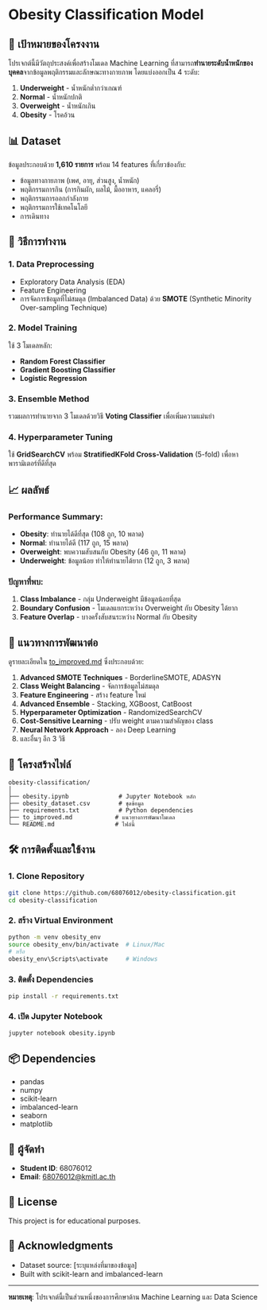 # Obesity Classification Model

## 🎯 เป้าหมายของโครงงาน

โปรเจกต์นี้มีวัตถุประสงค์เพื่อสร้างโมเดล Machine Learning ที่สามารถ**ทำนายระดับน้ำหนักของบุคคล**จากข้อมูลพฤติกรรมและลักษณะทางกายภาพ โดยแบ่งออกเป็น 4 ระดับ:

1. **Underweight** - น้ำหนักต่ำกว่าเกณฑ์
2. **Normal** - น้ำหนักปกติ
3. **Overweight** - น้ำหนักเกิน
4. **Obesity** - โรคอ้วน

## 📊 Dataset

ข้อมูลประกอบด้วย **1,610 รายการ** พร้อม 14 features ที่เกี่ยวข้องกับ:
- ข้อมูลทางกายภาพ (เพศ, อายุ, ส่วนสูง, น้ำหนัก)
- พฤติกรรมการกิน (การกินผัก, ผลไม้, มื้ออาหาร, แคลอรี่)
- พฤติกรรมการออกกำลังกาย
- พฤติกรรมการใช้เทคโนโลยี
- การเดินทาง

## 🔬 วิธีการทำงาน

### 1. Data Preprocessing
- Exploratory Data Analysis (EDA)
- Feature Engineering
- การจัดการข้อมูลที่ไม่สมดุล (Imbalanced Data) ด้วย **SMOTE** (Synthetic Minority Over-sampling Technique)

### 2. Model Training
ใช้ 3 โมเดลหลัก:
- **Random Forest Classifier**
- **Gradient Boosting Classifier**
- **Logistic Regression**

### 3. Ensemble Method
รวมผลการทำนายจาก 3 โมเดลด้วยวิธี **Voting Classifier** เพื่อเพิ่มความแม่นยำ

### 4. Hyperparameter Tuning
ใช้ **GridSearchCV** พร้อม **StratifiedKFold Cross-Validation** (5-fold) เพื่อหาพารามิเตอร์ที่ดีที่สุด

## 📈 ผลลัพธ์

### Performance Summary:
- **Obesity**: ทำนายได้ดีที่สุด (108 ถูก, 10 พลาด)
- **Normal**: ทำนายได้ดี (117 ถูก, 15 พลาด)
- **Overweight**: พบความสับสนกับ Obesity (46 ถูก, 11 พลาด)
- **Underweight**: ข้อมูลน้อย ทำให้ทำนายได้ยาก (12 ถูก, 3 พลาด)

### ปัญหาที่พบ:
1. **Class Imbalance** - กลุ่ม Underweight มีข้อมูลน้อยที่สุด
2. **Boundary Confusion** - โมเดลแยกระหว่าง Overweight กับ Obesity ได้ยาก
3. **Feature Overlap** - บางครั้งสับสนระหว่าง Normal กับ Obesity

## 🚀 แนวทางการพัฒนาต่อ

ดูรายละเอียดใน [to_improved.md](to_improved.md) ซึ่งประกอบด้วย:

1. **Advanced SMOTE Techniques** - BorderlineSMOTE, ADASYN
2. **Class Weight Balancing** - จัดการข้อมูลไม่สมดุล
3. **Feature Engineering** - สร้าง feature ใหม่
4. **Advanced Ensemble** - Stacking, XGBoost, CatBoost
5. **Hyperparameter Optimization** - RandomizedSearchCV
6. **Cost-Sensitive Learning** - ปรับ weight ตามความสำคัญของ class
7. **Neural Network Approach** - ลอง Deep Learning
8. และอื่นๆ อีก 3 วิธี

## 📁 โครงสร้างไฟล์

```
obesity-classification/
│
├── obesity.ipynb              # Jupyter Notebook หลัก
├── obesity_dataset.csv        # ชุดข้อมูล
├── requirements.txt           # Python dependencies
├── to_improved.md            # แนวทางการพัฒนาโมเดล
└── README.md                 # ไฟล์นี้
```

## 🛠️ การติดตั้งและใช้งาน

### 1. Clone Repository
```bash
git clone https://github.com/68076012/obesity-classification.git
cd obesity-classification
```

### 2. สร้าง Virtual Environment
```bash
python -m venv obesity_env
source obesity_env/bin/activate  # Linux/Mac
# หรือ
obesity_env\Scripts\activate     # Windows
```

### 3. ติดตั้ง Dependencies
```bash
pip install -r requirements.txt
```

### 4. เปิด Jupyter Notebook
```bash
jupyter notebook obesity.ipynb
```

## 📦 Dependencies

- pandas
- numpy
- scikit-learn
- imbalanced-learn
- seaborn
- matplotlib

## 👥 ผู้จัดทำ

- **Student ID**: 68076012
- **Email**: 68076012@kmitl.ac.th

## 📝 License

This project is for educational purposes.

## 🙏 Acknowledgments

- Dataset source: [ระบุแหล่งที่มาของข้อมูล]
- Built with scikit-learn and imbalanced-learn

---

**หมายเหตุ**: โปรเจกต์นี้เป็นส่วนหนึ่งของการศึกษาด้าน Machine Learning และ Data Science
